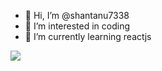 - 👋 Hi, I’m @shantanu7338
- 👀 I’m interested in coding
- 🌱 I’m currently learning reactjs
<img src="https://github.com/shantanu7338/profile" />
<!---
shantanu7338/shantanu7338 is a ✨ special ✨ repository because its `README.md` (this file) appears on your GitHub profile.
You can click the Preview link to take a look at your changes.
--->
